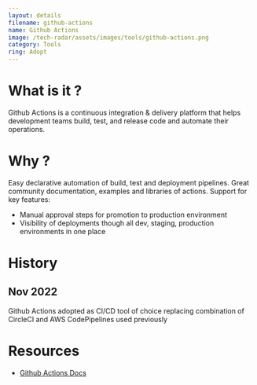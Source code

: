 ```yaml
---
layout: details
filename: github-actions
name: Github Actions
image: /tech-radar/assets/images/tools/github-actions.png
category: Tools
ring: Adopt
---
```


# What is it ?

Github Actions is a continuous integration & delivery platform that helps development teams build, test, and release code and automate their operations.

# Why ?

Easy declarative automation of build, test and deployment pipelines. Great community documentation, examples and libraries of actions.
Support for key features:
- Manual approval steps for promotion to production environment
- Visibility of deployments though all dev, staging, production environments in one place

# History
## Nov 2022
Github Actions adopted as CI/CD tool of choice replacing combination of CircleCI and AWS CodePipelines used previously

# Resources
- [Github Actions Docs](https://docs.github.com/en/actions)
